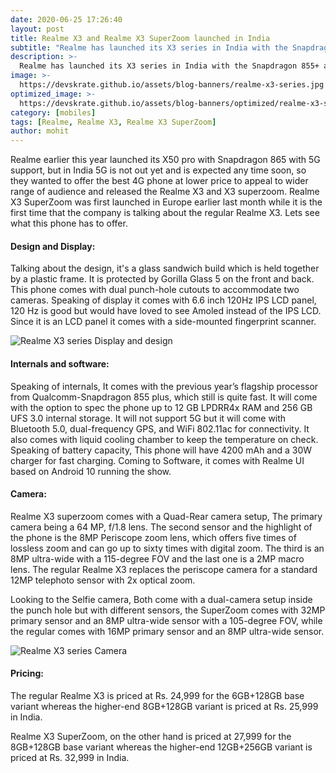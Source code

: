 ```yaml
---
date: 2020-06-25 17:26:40
layout: post
title: Realme X3 and Realme X3 SuperZoom launched in India
subtitle: "Realme has launched its X3 series in India with the Snapdragon 855+ and this is everything you need to know"
description: >-
  Realme has launched its X3 series in India with the Snapdragon 855+ and this is everything you need to know
image: >-
  https://devskrate.github.io/assets/blog-banners/realme-x3-series.jpg
optimized_image: >-
  https://devskrate.github.io/assets/blog-banners/optimized/realme-x3-series.webp
category: [mobiles]
tags: [Realme, Realme X3, Realme X3 SuperZoom]
author: mohit
---
```


Realme earlier this year launched its X50 pro with Snapdragon 865 with 5G support, but in India 5G is not out yet and is expected any time soon, so they wanted to offer the best 4G phone at lower price to appeal to wider range of audience and released the Realme X3 and X3 superzoom. Realme X3 SuperZoom was first launched in Europe earlier last month while it is the first time that the company is talking about the regular Realme X3. Lets see what this phone has to offer.

#### Design and Display:

Talking about the design, it's a glass sandwich build which is held together by a plastic frame. It is protected by Gorilla Glass 5 on the front and back. This phone comes with dual punch-hole cutouts to accommodate two cameras. Speaking of display it comes with 6.6 inch 120Hz IPS LCD panel, 120 Hz is good but would have loved to see Amoled instead of the IPS LCD. Since it is an LCD panel it comes with a side-mounted fingerprint scanner.

![Realme X3 series Display and design](https://devskrate.github.io/assets/images/realme/realmex3-display.jpg)

#### Internals and software:

Speaking of internals, It comes with the previous year’s flagship processor from Qualcomm-Snapdragon 855 plus, which still is quite fast. It will come with the option to spec the phone up to 12 GB LPDRR4x RAM and 256 GB UFS 3.0 internal storage. It will not support 5G but it will come with Bluetooth 5.0, dual-frequency GPS, and WiFi 802.11ac for connectivity. It also comes with liquid cooling chamber to keep the temperature on check. Speaking of battery capacity, This phone will have 4200 mAh and a 30W charger for fast charging. Coming to Software, it comes with Realme UI based on Android 10 running the show.

#### Camera:

Realme X3 superzoom comes with a Quad-Rear camera setup, The primary camera being a 64 MP, f/1.8 lens. The second sensor and the highlight of the phone is the 8MP Periscope zoom lens, which offers five times of lossless zoom and can go up to sixty times with digital zoom. The third is an 8MP ultra-wide with a 115-degree FOV and the last one is a 2MP macro lens. The regular Realme X3 replaces the periscope camera for a standard 12MP telephoto sensor with 2x optical zoom.

Looking to the Selfie camera, Both come with a dual-camera setup inside the punch hole but with different sensors, the SuperZoom comes with 32MP primary sensor and an 8MP ultra-wide sensor with a 105-degree FOV, while the regular comes with 16MP primary sensor and an 8MP ultra-wide sensor.

![Realme X3 series Camera](https://devskrate.github.io/assets/images/realme/realmex3-camera.webp)

#### Pricing:

The regular Realme X3 is priced at Rs. 24,999 for the 6GB+128GB base variant whereas the higher-end 8GB+128GB variant is priced at Rs. 25,999 in India.

Realme X3 SuperZoom, on the other hand is priced at 27,999 for the 8GB+128GB base variant whereas the higher-end 12GB+256GB variant is priced at Rs. 32,999 in India.
